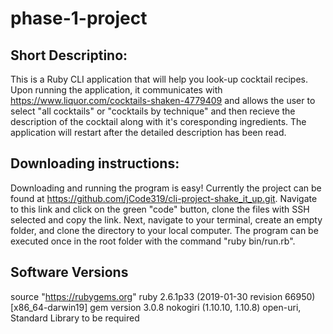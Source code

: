 # phase-1-project
## Short Descriptino:
This is a Ruby CLI application that will help you look-up cocktail recipes. Upon running the application, it communicates with https://www.liquor.com/cocktails-shaken-4779409 and allows the user to select "all cocktails" or "cocktails by technique" and then recieve the description of the cocktail along with it's coresponding ingredients.  The application will restart after the detailed description has been read.

## Downloading instructions: 
Downloading and running the program is easy!  Currently the project can be found at https://github.com/jCode319/cli-project-shake_it_up.git.  Navigate to this link and click on the green "code" button, clone the files with SSH selected and copy the link.  Next, navigate to your terminal, create an empty folder, and clone the directory to your local computer.  The program can be executed once in the root folder with the command "ruby bin/run.rb".

## Software Versions
source "https://rubygems.org"
ruby 2.6.1p33 (2019-01-30 revision 66950) [x86_64-darwin19]
gem version 3.0.8
nokogiri (1.10.10, 1.10.8)
open-uri, Standard Library to be required